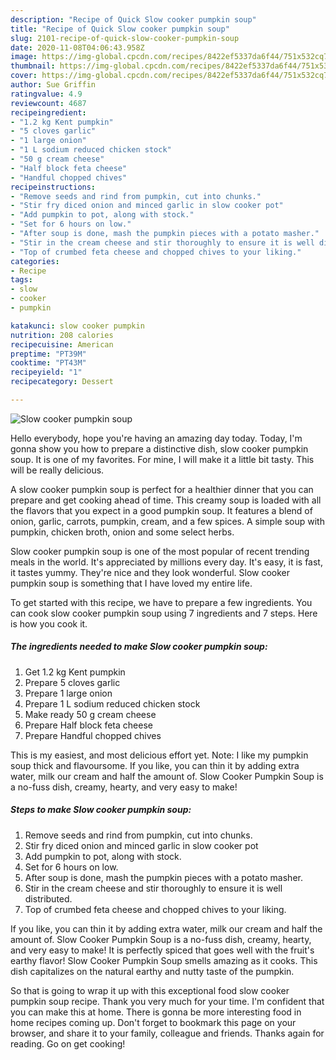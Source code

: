```yaml
---
description: "Recipe of Quick Slow cooker pumpkin soup"
title: "Recipe of Quick Slow cooker pumpkin soup"
slug: 2101-recipe-of-quick-slow-cooker-pumpkin-soup
date: 2020-11-08T04:06:43.958Z
image: https://img-global.cpcdn.com/recipes/8422ef5337da6f44/751x532cq70/slow-cooker-pumpkin-soup-recipe-main-photo.jpg
thumbnail: https://img-global.cpcdn.com/recipes/8422ef5337da6f44/751x532cq70/slow-cooker-pumpkin-soup-recipe-main-photo.jpg
cover: https://img-global.cpcdn.com/recipes/8422ef5337da6f44/751x532cq70/slow-cooker-pumpkin-soup-recipe-main-photo.jpg
author: Sue Griffin
ratingvalue: 4.9
reviewcount: 4687
recipeingredient:
- "1.2 kg Kent pumpkin"
- "5 cloves garlic"
- "1 large onion"
- "1 L sodium reduced chicken stock"
- "50 g cream cheese"
- "Half block feta cheese"
- "Handful chopped chives"
recipeinstructions:
- "Remove seeds and rind from pumpkin, cut into chunks."
- "Stir fry diced onion and minced garlic in slow cooker pot"
- "Add pumpkin to pot, along with stock."
- "Set for 6 hours on low."
- "After soup is done, mash the pumpkin pieces with a potato masher."
- "Stir in the cream cheese and stir thoroughly to ensure it is well distributed."
- "Top of crumbed feta cheese and chopped chives to your liking."
categories:
- Recipe
tags:
- slow
- cooker
- pumpkin

katakunci: slow cooker pumpkin 
nutrition: 208 calories
recipecuisine: American
preptime: "PT39M"
cooktime: "PT43M"
recipeyield: "1"
recipecategory: Dessert

---
```



![Slow cooker pumpkin soup](https://img-global.cpcdn.com/recipes/8422ef5337da6f44/751x532cq70/slow-cooker-pumpkin-soup-recipe-main-photo.jpg)

Hello everybody, hope you're having an amazing day today. Today, I'm gonna show you how to prepare a distinctive dish, slow cooker pumpkin soup. It is one of my favorites. For mine, I will make it a little bit tasty. This will be really delicious.

A slow cooker pumpkin soup is perfect for a healthier dinner that you can prepare and get cooking ahead of time. This creamy soup is loaded with all the flavors that you expect in a good pumpkin soup. It features a blend of onion, garlic, carrots, pumpkin, cream, and a few spices. A simple soup with pumpkin, chicken broth, onion and some select herbs.

Slow cooker pumpkin soup is one of the most popular of recent trending meals in the world. It's appreciated by millions every day. It's easy, it is fast, it tastes yummy. They're nice and they look wonderful. Slow cooker pumpkin soup is something that I have loved my entire life.


To get started with this recipe, we have to prepare a few ingredients. You can cook slow cooker pumpkin soup using 7 ingredients and 7 steps. Here is how you cook it.

<!--inarticleads1-->

##### The ingredients needed to make Slow cooker pumpkin soup:

1. Get 1.2 kg Kent pumpkin
1. Prepare 5 cloves garlic
1. Prepare 1 large onion
1. Prepare 1 L sodium reduced chicken stock
1. Make ready 50 g cream cheese
1. Prepare Half block feta cheese
1. Prepare Handful chopped chives


This is my easiest, and most delicious effort yet. Note: I like my pumpkin soup thick and flavoursome. If you like, you can thin it by adding extra water, milk our cream and half the amount of. Slow Cooker Pumpkin Soup is a no-fuss dish, creamy, hearty, and very easy to make! 

<!--inarticleads2-->

##### Steps to make Slow cooker pumpkin soup:

1. Remove seeds and rind from pumpkin, cut into chunks.
1. Stir fry diced onion and minced garlic in slow cooker pot
1. Add pumpkin to pot, along with stock.
1. Set for 6 hours on low.
1. After soup is done, mash the pumpkin pieces with a potato masher.
1. Stir in the cream cheese and stir thoroughly to ensure it is well distributed.
1. Top of crumbed feta cheese and chopped chives to your liking.


If you like, you can thin it by adding extra water, milk our cream and half the amount of. Slow Cooker Pumpkin Soup is a no-fuss dish, creamy, hearty, and very easy to make! It is perfectly spiced that goes well with the fruit&#39;s earthy flavor! Slow Cooker Pumpkin Soup smells amazing as it cooks. This dish capitalizes on the natural earthy and nutty taste of the pumpkin. 

So that is going to wrap it up with this exceptional food slow cooker pumpkin soup recipe. Thank you very much for your time. I'm confident that you can make this at home. There is gonna be more interesting food in home recipes coming up. Don't forget to bookmark this page on your browser, and share it to your family, colleague and friends. Thanks again for reading. Go on get cooking!
